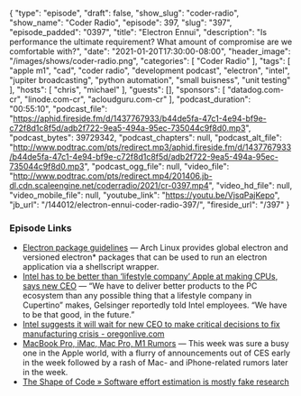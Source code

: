 {
  "type": "episode",
  "draft": false,
  "show_slug": "coder-radio",
  "show_name": "Coder Radio",
  "episode": 397,
  "slug": "397",
  "episode_padded": "0397",
  "title": "Electron Ennui",
  "description": "Is performance the ultimate requirement? What amount of compromise are we comfortable with?",
  "date": "2021-01-20T17:30:00-08:00",
  "header_image": "/images/shows/coder-radio.png",
  "categories": [
    "Coder Radio"
  ],
  "tags": [
    "apple m1",
    "cad",
    "coder radio",
    "development podcast",
    "electron",
    "intel",
    "jupiter broadcasting",
    "python automation",
    "small buisness",
    "unit testing"
  ],
  "hosts": [
    "chris",
    "michael"
  ],
  "guests": [],
  "sponsors": [
    "datadog.com-cr",
    "linode.com-cr",
    "acloudguru.com-cr"
  ],
  "podcast_duration": "00:55:10",
  "podcast_file": "https://aphid.fireside.fm/d/1437767933/b44de5fa-47c1-4e94-bf9e-c72f8d1c8f5d/adb2f722-9ea5-494a-95ec-735044c9f8d0.mp3",
  "podcast_bytes": 39729342,
  "podcast_chapters": null,
  "podcast_alt_file": "http://www.podtrac.com/pts/redirect.mp3/aphid.fireside.fm/d/1437767933/b44de5fa-47c1-4e94-bf9e-c72f8d1c8f5d/adb2f722-9ea5-494a-95ec-735044c9f8d0.mp3",
  "podcast_ogg_file": null,
  "video_file": "http://www.podtrac.com/pts/redirect.mp4/201406.jb-dl.cdn.scaleengine.net/coderradio/2021/cr-0397.mp4",
  "video_hd_file": null,
  "video_mobile_file": null,
  "youtube_link": "https://youtu.be/VjsqPajKepo",
  "jb_url": "/144012/electron-ennui-coder-radio-397/",
  "fireside_url": "/397"
}


### Episode Links

  * [Electron package guidelines](https://wiki.archlinux.org/index.php/Electron_package_guidelines "Electron package guidelines") — Arch Linux provides global electron and versioned electron* packages that can be used to run an electron application via a shellscript wrapper.
  * [Intel has to be better than ‘lifestyle company’ Apple at making CPUs, says new CEO](https://www.theverge.com/2021/1/15/22232554/intel-ceo-apple-lifestyle-company-cpus-comment "Intel has to be better than ‘lifestyle company’ Apple at making CPUs, says new CEO") — “We have to deliver better products to the PC ecosystem than any possible thing that a lifestyle company in Cupertino” makes, Gelsinger reportedly told Intel employees. “We have to be that good, in the future.”
  * [Intel suggests it will wait for new CEO to make critical decisions to fix manufacturing crisis - oregonlive.com](https://www.oregonlive.com/silicon-forest/2021/01/intel-will-wait-for-new-ceo-to-make-critical-decisions-on-manufacturing-crisis.html "Intel suggests it will wait for new CEO to make critical decisions to fix manufacturing crisis - oregonlive.com")
  * [MacBook Pro, iMac, Mac Pro, M1 Rumors](https://www.macrumors.com/2021/01/16/top-stories-macbook-pro-imac-rumors/ "MacBook Pro, iMac, Mac Pro, M1 Rumors") — This week was sure a busy one in the Apple world, with a flurry of announcements out of CES early in the week followed by a rash of Mac- and iPhone-related rumors later in the week.
  * [The Shape of Code » Software effort estimation is mostly fake research](http://shape-of-code.coding-guidelines.com/2021/01/17/software-effort-estimation-is-mostly-fake-research/ "The Shape of Code » Software effort estimation is mostly fake research")



